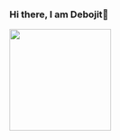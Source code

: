 ### Hi there, I am Debojit👋

<!--
**N0vice17/N0vice17** is a ✨ _special_ ✨ repository because its `README.md` (this file) appears on your GitHub profile.

Here are some ideas to get you started:


- 🔭 I’m currently working on ...
- 🌱 I’m currently learning ...
- 👯 I’m looking to collaborate on ...
- 🤔 I’m looking for help with ...
- 💬 Ask me about ...
- 📫 How to reach me: ...
- 😄 Pronouns: ...
- ⚡ Fun fact: ...
-->
<!--![](https://komarev.com/ghpvc/?username=N0vice17&label=PROFILE+VIEWS&color=blue&style=plastic)-->
<img height="180em" src="https://github-readme-stats.vercel.app/api?username=Priyansh19077&show_icons=true&hide_border=true&&count_private=true&include_all_commits=true" />
<!--![Anshul's top languages](https://github-readme-stats.vercel.app/api/top-langs/?username=N0vice17&layout=compact&show_icons=true)
